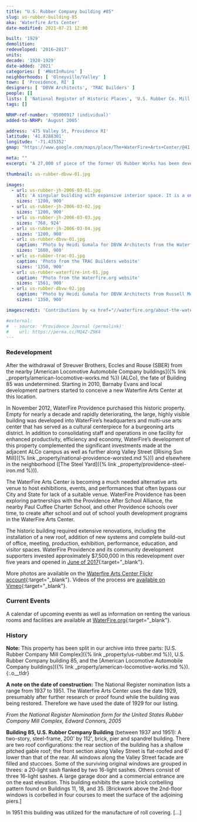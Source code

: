 ```yaml
---
title: "U.S. Rubber Company building #85"
slug: us-rubber-building-85
aka: 'Waterfire Arts Center'
date-modified: 2021-07-21 12:00

built: '1929'
demolition:
redeveloped: '2016–2017'
units:
decade: '1920-1929'
date-added: '2021'
categories: [ '#NotInRuins' ]
neighborhoods: [ 'Olneyville/Valley' ]
town: [ 'Providence, RI' ]
designers: [ 'DBVW Architects', 'TRAC Builders' ]
people: []
lists: [ 'National Register of Historic Places', 'U.S. Rubber Co. Mill Complex' ]
tags: []

NRHP-ref-number: '05000917 (individual)'
added-to-NRHP: 'August 2005'

address: '475 Valley St, Providence RI'
latitude: '41.8288301'
longitude: '-71.435352'
gmap: "https://www.google.com/maps/place/The+WaterFire+Arts+Center/@41.8288301,-71.435352,17z/data=!3m1!4b1!4m5!3m4!1s0x89e445a6db2dc74f:0xdad3a7ba66f93bb8!8m2!3d41.8289372!4d-71.4332758"

meta: ""
excerpt: "A 27,000 sf piece of the former US Rubber Works has been developed into the Waterfire Arts Center"

thumbnail: us-rubber-dbvw-01.jpg

images:
  - url: us-rubber-jh-2006-03-01.jpg
    alt: 'A singular building with expansive interior space. It is a one-story red brick building with large windows and a flat roof. The Valley Street northern side has a shorter roofline, with a main central hall that has the tallest roofline, and a smaller outcrop building on the southern side with a new roofdeck added.'
    sizes: '1200, 900'
  - url: us-rubber-jh-2006-03-02.jpg
    sizes: '1200, 900'
  - url: us-rubber-jh-2006-03-03.jpg
    sizes: '768, 924'
  - url: us-rubber-jh-2006-03-04.jpg
    sizes: '1200, 900'
  - url: us-rubber-dbvw-01.jpg
    caption: 'Photo by Heidi Gumala for DBVW Architects from the Waterfire.org website'
    sizes: '1600, 900'
  - url: us-rubber-trac-01.jpg
    caption: 'Photo from the TRAC Builders website'
    sizes: '1350, 900'
  - url: us-rubber-waterfire-int-01.jpg
    caption: 'Photo from the Waterfire.org website'
    sizes: '1561, 900'
  - url: us-rubber-dbvw-02.jpg
    caption: 'Photo by Heidi Gumala for DBVW Architects from Russell Morins’ website'
    sizes: '1350, 900'

imagescredit: 'Contributions by <a href="//waterfire.org/about-the-waterfire-arts-center/our-spaces/" target="_blank">Waterfire.org,</a> <a href="//tracbuilders.com/waterfire-arts-center-2/" target="_blank">TRAC Builders,</a> and <a href="//morins.com/the-waterfire-arts-center" target="_blank">Russell Morins</a>'

#external:
#  - source: 'Providence Journal (permalink)'
#    url: https://perma.cc/MQ4Z-Z9K4
---
```


### Redevelopment

After the withdrawal of Streuver Brothers, Eccles and Rouse (<span class="abbr">SBER</span>) from the nearby [American Locomotive Automobile Company buildings]({% link _property/american-locomotive-works.md %}) (<span class="abbr">ALCo</span>), the fate of Building 85 was undetermined. Starting in 2010, Barnaby Evans and local development partners started to conceive a new Waterfire Arts Center at this location.

In November 2012, WaterFire Providence purchased this historic property. Empty for nearly a decade and rapidly deteriorating, the large, highly visible building was developed into WaterFire’s headquarters and multi-use arts center that has served as a cultural centerpiece for a burgeoning arts district. In addition to consolidating staff and operations in one facility for enhanced productivity, efficiency and economy, WaterFire’s development of this property complemented the significant investments made at the adjacent <span class="abbr">ALCo</span> campus as well as further along Valley Street ([Rising Sun Mill]({% link _property/national-providence-worsted.md %})) and elsewhere in the neighborhood ([The Steel Yard]({% link _property/providence-steel-iron.md %})).

The WaterFire Arts Center is becoming a much needed alternative arts venue to host exhibitions, events, and performances that often bypass our City and State for lack of a suitable venue. WaterFire Providence has been exploring partnerships with the Providence After School Alliance, the nearby Paul Cuffee Charter School, and other Providence schools over time, to create after school and out of school youth development programs in the WaterFire Arts Center.

The historic building required extensive renovations, including the installation of a new roof, addition of new systems and complete build-out of office, meeting, production, exhibition, performance, education, and visitor spaces. WaterFire Providence and its community development supporters invested approximately $7,500,000 in this redevelopment over five years and opened in [June of 2017](//flickr.com/photos/waterfire_providence/albums/72157685337326905){:target="_blank"}.

More photos are available on the [Waterfire Arts Center Flickr account](//flickr.com/photos/waterfire_providence/albums/72157648334360303){:target="_blank"}. Videos of the process are [available on Vimeo](//vimeo.com/search/page:5?q=Waterfire+Arts+Center){:target="_blank"}.


### Current Events

A calendar of upcoming events as well as information on renting the various rooms and facilities are available at [WaterFire.org](//waterfire.org/about-the-waterfire-arts-center){:target="_blank"}.


### History

**Note:** This property has been split in our archive into three parts: [U.S. Rubber Company Mill Complex]({% link _property/us-rubber.md %}), U.S. Rubber Company building 85, and the [American Locomotive Automobile Company buildings]({% link _property/american-locomotive-works.md %}).
{:.o__tldr}

**A note on the date of construction:** The National Register nomination lists a range from 1937 to 1951. The Waterfire Arts Center uses the date 1929, presumably after further research or proof found while the building was being restored. Therefore we have used the date of 1929 for our listing.

_From the National Register Nomination form for the United States Rubber Company Mill Complex, Edward Connors, 2005_

**Building 85, U.S. Rubber Company Building** (between 1937 and 1951): A two-story, steel-frame, 200' by 112', brick, pier and spandrel building. There are two roof configurations: the rear section of the building has a shallow pitched gable roof; the front section along Valley Street is flat-roofed and 6' lower than that of the rear. All windows along the Valley Street facade are filled and stuccoes. Some of the surviving original windows are grouped in threes: a 20-light sash flanked by two 16-light sashes. Others consist of three 16-light sashes. A large garage door and a commercial entrance are on the east elevation. This building exhibits the same brick corbelling pattern found on Buildings 11, 18, and 35. [Brickwork above the 2nd-floor windows is corbelled in four courses to meet the surface of the adjoining piers.]

In 1951 this building was utilized for the manufacture of roll covering. […]
